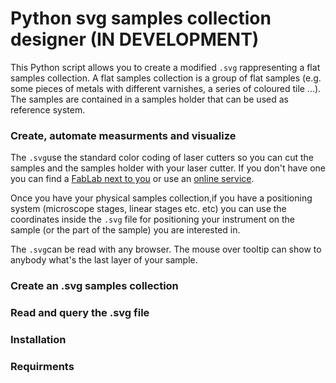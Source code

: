 # Python svg samples collection designer (IN DEVELOPMENT)

This Python script allows you to create a modified `.svg` rappresenting a flat samples collection. A flat samples collection is a group of flat samples (e.g. some pieces of metals with different varnishes, a series of coloured tile ...). The samples are contained in a samples holder that can be used as reference system.

### Create, automate measurments and visualize
The `.svg`use the standard color coding of laser cutters so you can cut the samples and the samples holder with your laser cutter. If you don't have one you can find a [FabLab next to you](https://www.google.com/maps/search/fablab/) or use an [online service](https://www.google.com/search?q=online+laser+cutting).

Once you have your physical samples collection,if you have a positioning system (microscope stages, linear stages etc. etc) you can use the coordinates inside the `.svg` file for positioning your instrument on the sample (or the part of the sample) you are interested in.

The `.svg`can be read with any browser. The mouse over tooltip can show to anybody what's the last layer of your sample.


### Create an .svg samples collection

### Read and query the .svg file

### Installation

### Requirments





